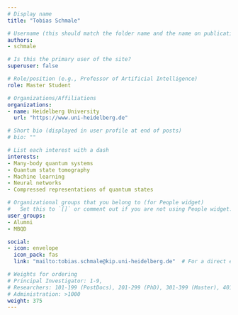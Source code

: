 ```yaml
---
# Display name
title: "Tobias Schmale"

# Username (this should match the folder name and the name on publications)
authors:
- schmale

# Is this the primary user of the site?
superuser: false

# Role/position (e.g., Professor of Artificial Intelligence)
role: Master Student

# Organizations/Affiliations
organizations:
- name: Heidelberg University
  url: "https://www.uni-heidelberg.de"

# Short bio (displayed in user profile at end of posts)
# bio: ""

# List each interest with a dash
interests:
- Many-body quantum systems
- Quantum state tomography
- Machine learning
- Neural networks
- Compressed representations of quantum states

# Organizational groups that you belong to (for People widget)
#   Set this to `[]` or comment out if you are not using People widget.
user_groups:
- Alumni
- MBQD

social:
- icon: envelope
  icon_pack: fas
  link: "mailto:tobias.schmale@kip.uni-heidelberg.de"  # For a direct email link, use "mailto:test@example.org".

# Weights for ordering
# Principal Investigator: 1-9,
# Researchers: 101-199 (PostDocs), 201-299 (PhD), 301-399 (Master), 401-499 (Bachelor)
# Administration: >1000
weight: 375
---
```

